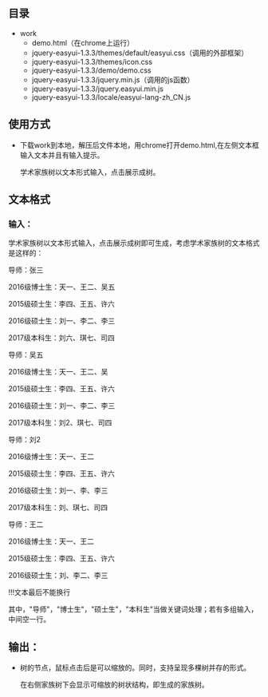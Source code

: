 ## 目录

- work
  - demo.html（在chrome上运行）
  - jquery-easyui-1.3.3/themes/default/easyui.css（调用的外部框架）
  - jquery-easyui-1.3.3/themes/icon.css
  - jquery-easyui-1.3.3/demo/demo.css
  - jquery-easyui-1.3.3/jquery.min.js（调用的js函数）
  - jquery-easyui-1.3.3/jquery.easyui.min.js
  - jquery-easyui-1.3.3/locale/easyui-lang-zh_CN.js

## 使用方式

- 下载work到本地，解压后文件本地，用chrome打开demo.html,在左侧文本框输入文本并且有输入提示。

  学术家族树以文本形式输入，点击展示成树。
  
## 文本格式

  ### 输入：
  
  学术家族树以文本形式输入，点击展示成树即可生成，考虑学术家族树的文本格式是这样的：

  导师：张三

  2016级博士生：天一、王二、吴五

  2015级硕士生：李四、王五、许六

  2016级硕士生：刘一、李二、李三

  2017级本科生：刘六、琪七、司四


  导师：吴五 

  2016级博士生：天一、王二、吴

  2015级硕士生：李四、王五、许六

  2016级硕士生：刘一、李二、李三

  2017级本科生：刘2、琪七、司四


  导师：刘2 

  2016级博士生：天一、王二

  2015级硕士生：李四、王五、许六

  2016级硕士生：刘一、李、李三

  2017级本科生：刘、琪七、司四

  导师：王二 

  2016级博士生：天一、王二

  2015级硕士生：李四、王五、许六

  2016级硕士生：刘、李二、李三

  !!!文本最后不能换行

  其中，"导师"，"博士生"，"硕士生"，"本科生"当做关键词处理；若有多组输入，中间空一行。

## 输出：

- 树的节点，鼠标点击后是可以缩放的。同时，支持呈现多棵树并存的形式。

  在右侧家族树下会显示可缩放的树状结构，即生成的家族树。
